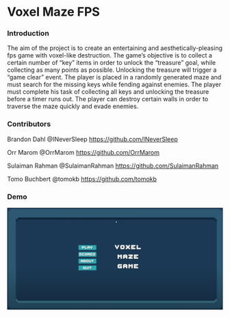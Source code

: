 # Voxel Maze FPS

### Introduction

The aim of the project is to create an entertaining and aesthetically-pleasing fps game with voxel-like destruction. The game’s objective is to collect a certain number of “key” items in order to unlock the “treasure” goal, while collecting as many points as possible. Unlocking the treasure will trigger a “game clear” event. The player is placed in a randomly generated maze and must search for the missing keys while fending against enemies. The player must complete his task of collecting all keys and unlocking the treasure before a timer runs out. The player can destroy certain walls in order to traverse the maze quickly and evade enemies.

### Contributors



Brandon Dahl @INeverSleep https://github.com/INeverSleep

Orr Marom @OrrMarom https://github.com/OrrMarom

Sulaiman Rahman @SulaimanRahman https://github.com/SulaimanRahman

Tomo Buchbert @tomokb https://github.com/tomokb
### Demo

[![Voxel Maze FPS Demo](images/DemoPreview.PNG)](https://drive.google.com/file/d/1g_Z8Tz9Ops7NDLbdI9G8ZcW3TfmWxgUt/view?usp=sharing)
